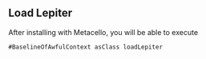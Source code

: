 ## Load Lepiter				After installing with Metacello, you will be able to execute```#BaselineOfAwfulContext asClass loadLepiter```